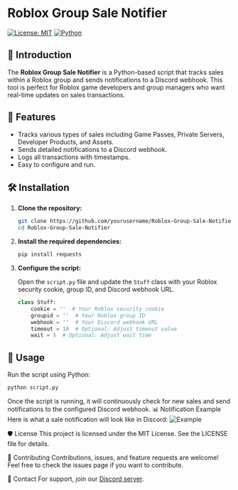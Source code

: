 # Roblox Group Sale Notifier

[![License: MIT](https://img.shields.io/badge/License-MIT-yellow.svg)](https://opensource.org/licenses/MIT)
[![Python](https://img.shields.io/badge/Python-3.8%2B-blue.svg)](https://www.python.org/downloads/)

## 🚀 Introduction

The **Roblox Group Sale Notifier** is a Python-based script that tracks sales within a Roblox group and sends notifications to a Discord webhook. This tool is perfect for Roblox game developers and group managers who want real-time updates on sales transactions.

## 📜 Features

- Tracks various types of sales including Game Passes, Private Servers, Developer Products, and Assets.
- Sends detailed notifications to a Discord webhook.
- Logs all transactions with timestamps.
- Easy to configure and run.

## 🛠️ Installation

1. **Clone the repository:**

    ```bash
    git clone https://github.com/yourusername/Roblox-Group-Sale-Notifier.git
    cd Roblox-Group-Sale-Notifier
    ```

2. **Install the required dependencies:**

    ```bash
    pip install requests
    ```

3. **Configure the script:**

    Open the `script.py` file and update the `Stuff` class with your Roblox security cookie, group ID, and Discord webhook URL.

    ```python
    class Stuff:
        cookie = ''  # Your Roblox security cookie
        groupid = ''  # Your Roblox group ID
        webhook = ''  # Your Discord webhook URL
        timeout = 10  # Optional: Adjust timeout value
        wait = 5  # Optional: Adjust wait time
    ```

## 📄 Usage

Run the script using Python:

```bash
python script.py
```

Once the script is running, it will continuously check for new sales and send notifications to the configured Discord webhook.
📊 Notification Example
Here is what a sale notification will look like in Discord:
![Example](https://i.imgur.com/oFIZdRd.png)


🛡️ License
This project is licensed under the MIT License. See the LICENSE file for details.

🤝 Contributing
Contributions, issues, and feature requests are welcome! Feel free to check the issues page if you want to contribute.

💬 Contact
For support, join our [Discord server](https://discord.gg/zzcYQnXJaN).

